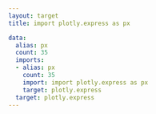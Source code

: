```yaml
---
layout: target
title: import plotly.express as px

data:
  alias: px
  count: 35
  imports:
  - alias: px
    count: 35
    import: import plotly.express as px
    target: plotly.express
  target: plotly.express
---
```

